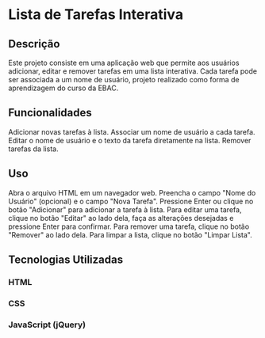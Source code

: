# Lista de Tarefas Interativa
## Descrição
Este projeto consiste em uma aplicação web que permite aos usuários adicionar, editar e remover tarefas em uma lista interativa. Cada tarefa pode ser associada a um nome de usuário, projeto realizado como forma de aprendizagem do curso da EBAC.

## Funcionalidades
Adicionar novas tarefas à lista.
Associar um nome de usuário a cada tarefa.
Editar o nome de usuário e o texto da tarefa diretamente na lista.
Remover tarefas da lista.

## Uso
Abra o arquivo HTML em um navegador web.
Preencha o campo "Nome do Usuário" (opcional) e o campo "Nova Tarefa".
Pressione Enter ou clique no botão "Adicionar" para adicionar a tarefa à lista.
Para editar uma tarefa, clique no botão "Editar" ao lado dela, faça as alterações desejadas e pressione Enter para confirmar.
Para remover uma tarefa, clique no botão "Remover" ao lado dela.
Para limpar a lista, clique no botão "Limpar Lista".

## Tecnologias Utilizadas
### HTML
### CSS
### JavaScript (jQuery)
